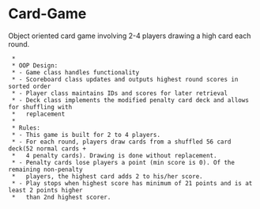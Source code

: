 # Card-Game
Object oriented card game involving 2-4 players drawing a high card each round.

	 * 
	 * OOP Design: 
	 * - Game class handles functionality
	 * - Scoreboard class updates and outputs highest round scores in sorted order
	 * - Player class maintains IDs and scores for later retrieval
	 * - Deck class implements the modified penalty card deck and allows for shuffling with
	 * 	 replacement
	 * 
	 * Rules:
	 * - This game is built for 2 to 4 players.
	 * - For each round, players draw cards from a shuffled 56 card deck(52 normal cards +
	 *   4 penalty cards). Drawing is done without replacement.
	 * - Penalty cards lose players a point (min score is 0). Of the remaining non-penalty
	 *   players, the highest card adds 2 to his/her score.
	 * - Play stops when highest score has minimum of 21 points and is at least 2 points higher 
	 *   than 2nd highest scorer.
